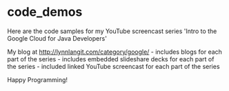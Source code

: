 code_demos
==========

Here are the code samples for my YouTube screencast series 'Intro to the Google Cloud for Java Developers'

My blog at http://lynnlangit.com/category/google/ 
	- includes blogs for each part of the series
	- includes embedded slideshare decks for each part of the series
	- included linked YouTube screencast for each part of the series

Happy Programming!
